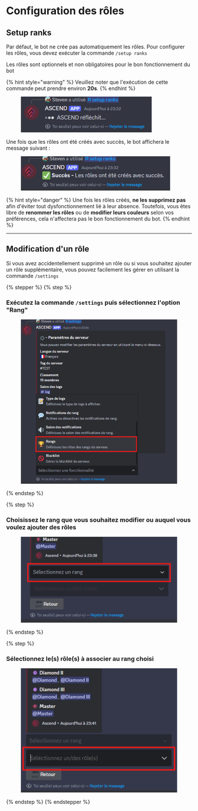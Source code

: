 # Configuration des rôles

## Setup ranks

Par défaut, le bot ne crée pas automatiquement les rôles. Pour configurer les rôles, vous devez exécuter la commande `/setup ranks`&#x20;

Les rôles sont optionnels et non obligatoires pour le bon fonctionnement du bot

{% hint style="warning" %}
Veuillez noter que l'exécution de cette commande peut prendre environ **20s**.
{% endhint %}

<figure><img src="../../.gitbook/assets/image.png" alt=""><figcaption></figcaption></figure>

Une fois que les rôles ont été créés avec succès, le bot affichera le message suivant :

<figure><img src="../../.gitbook/assets/image (1).png" alt=""><figcaption></figcaption></figure>

{% hint style="danger" %}
Une fois les rôles créés, **ne les supprimez pas** afin d'éviter tout dysfonctionnement lié à leur absence. Toutefois, vous êtes libre de **renommer les rôles** ou de **modifier leurs couleurs** selon vos préférences, cela n'affectera pas le bon fonctionnement du bot.
{% endhint %}

***

## Modification d'un rôle

Si vous avez accidentellement supprimé un rôle ou si vous souhaitez ajouter un rôle supplémentaire, vous pouvez facilement les gérer en utilisant la commande `/settings`

{% stepper %}
{% step %}
### Exécutez la commande `/settings` puis sélectionnez l'option "Rang"

<figure><img src="../../.gitbook/assets/image (2).png" alt=""><figcaption></figcaption></figure>
{% endstep %}

{% step %}
### Choisissez le rang que vous souhaitez modifier ou auquel vous voulez ajouter des rôles

<figure><img src="../../.gitbook/assets/image (5).png" alt=""><figcaption></figcaption></figure>
{% endstep %}

{% step %}
### Sélectionnez le(s) rôle(s) à associer au rang choisi

<figure><img src="../../.gitbook/assets/image (6).png" alt=""><figcaption></figcaption></figure>
{% endstep %}
{% endstepper %}

